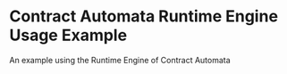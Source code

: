 # Contract Automata Runtime Engine Usage Example
An example using the Runtime Engine of Contract Automata
